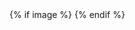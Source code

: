 <!DOCTYPE html>
<html lang="en">
<head>
  <meta charset="UTF-8">
  <meta name="viewport" content="width=device-width, initial-scale=1.0">
  <title>{{ title }}</title>
  <meta name="description" content="{{ desc }}">

  <!-- Open Graph / Social Meta -->
  <meta property="og:title" content="{{ title }}">
  <meta property="og:description" content="{{ desc }}">
  {% if image %}
  <meta property="og:image" content="{{ image }}">
  {% endif %}
  <meta name="twitter:card" content="summary_large_image">

  <link rel="stylesheet" href="/static/base.css">
   <link rel="stylesheet" href="/static/precode.css">
</head>
